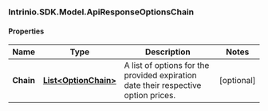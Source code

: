### Intrinio.SDK.Model.ApiResponseOptionsChain
#### Properties

Name | Type | Description | Notes
------------ | ------------- | ------------- | -------------
**Chain** | [**List&lt;OptionChain&gt;**](OptionChain.md) | A list of options for the provided expiration date their respective option prices. | [optional] 

